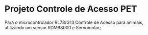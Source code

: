 # Projeto Controle de Acesso PET
Para o microcontrolador RL78/G13
Controle de Acesso para animais, utilizando um sensor RDM63000 e Servomotor;
